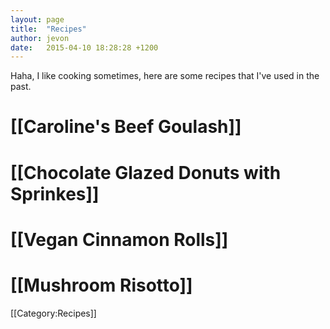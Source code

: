 ```yaml
---
layout: page
title:  "Recipes"
author: jevon
date:   2015-04-10 18:28:28 +1200
---
```


Haha, I like cooking sometimes, here are some recipes that I've used in the past.

# [[Caroline's Beef Goulash]]
# [[Chocolate Glazed Donuts with Sprinkes]]
# [[Vegan Cinnamon Rolls]]
# [[Mushroom Risotto]]

[[Category:Recipes]]